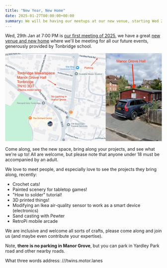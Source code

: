 ```yaml
---
title: "New Year, New Home"
date: 2025-01-27T00:00:00+00:00
summary: We will be having our meetups at our new venue, starting Wed 29th Jan 2025.
---
```


Wed, 29th Jan at 7:00 PM is [our first meeting of 2025](https://www.meetup.com/tonbridge-maker-space/events/305790032/), we have a great [new venue and new home](https://www.openstreetmap.org/way/1069298588) where we'll be meeting for all our future events, generously provided by Tonbridge school.

![venue map](/images/map.webp)

Come along, see the new space, bring along your projects, and see what we're up to! All are welcome, but please note that anyone under 18 must be accompanied by an adult.

We love to meet people, and especially love to see the projects they bring along, recently:

- Crochet cats!
- Painted scenery for tabletop games!
- "How to solder" tutorial!
- 3D printed things!
- Modifying an Ikea air-quality sensor to work as a smart device (electronics)
- Sand casting with Pewter
- RetroPi mobile arcade

We are inclusive and welcome all sorts of crafts, please come along and join us (and maybe even contribute your expertise).

Note, **there is no parking in Manor Grove**, but you can park in Yardley Park road and other nearby roads.

What three words address: ///twins.motor.lanes

